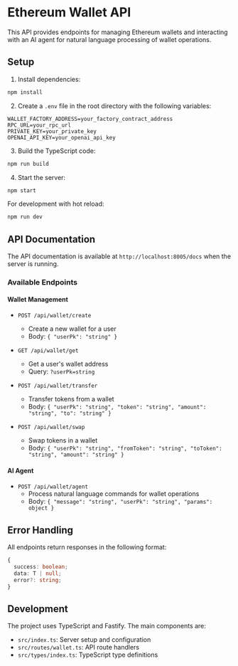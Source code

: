 # Ethereum Wallet API

This API provides endpoints for managing Ethereum wallets and interacting with an AI agent for natural language processing of wallet operations.

## Setup

1. Install dependencies:
```bash
npm install
```

2. Create a `.env` file in the root directory with the following variables:
```env
WALLET_FACTORY_ADDRESS=your_factory_contract_address
RPC_URL=your_rpc_url
PRIVATE_KEY=your_private_key
OPENAI_API_KEY=your_openai_api_key
```

3. Build the TypeScript code:
```bash
npm run build
```

4. Start the server:
```bash
npm start
```

For development with hot reload:
```bash
npm run dev
```

## API Documentation

The API documentation is available at `http://localhost:8005/docs` when the server is running.

### Available Endpoints

#### Wallet Management

- `POST /api/wallet/create`
  - Create a new wallet for a user
  - Body: `{ "userPk": "string" }`

- `GET /api/wallet/get`
  - Get a user's wallet address
  - Query: `?userPk=string`

- `POST /api/wallet/transfer`
  - Transfer tokens from a wallet
  - Body: `{ "userPk": "string", "token": "string", "amount": "string", "to": "string" }`

- `POST /api/wallet/swap`
  - Swap tokens in a wallet
  - Body: `{ "userPk": "string", "fromToken": "string", "toToken": "string", "amount": "string" }`

#### AI Agent

- `POST /api/wallet/agent`
  - Process natural language commands for wallet operations
  - Body: `{ "message": "string", "userPk": "string", "params": object }`

## Error Handling

All endpoints return responses in the following format:

```typescript
{
  success: boolean;
  data: T | null;
  error?: string;
}
```

## Development

The project uses TypeScript and Fastify. The main components are:

- `src/index.ts`: Server setup and configuration
- `src/routes/wallet.ts`: API route handlers
- `src/types/index.ts`: TypeScript type definitions 